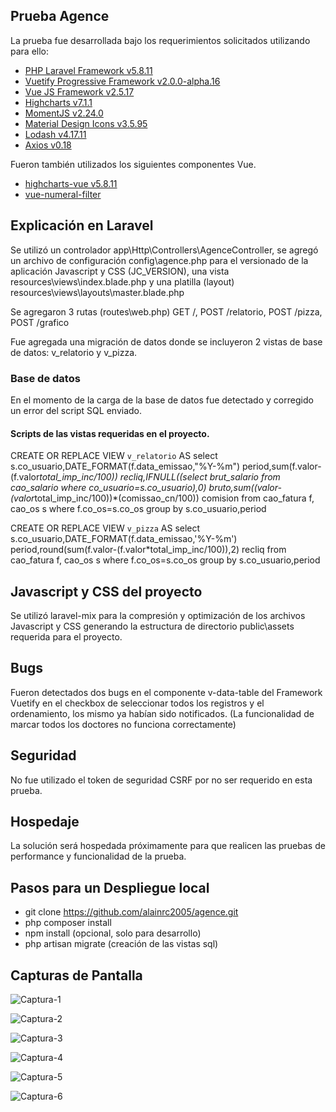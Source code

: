 ## Prueba Agence

La prueba fue desarrollada bajo los requerimientos solicitados utilizando para ello:

- [PHP Laravel Framework v5.8.11](https://www.laravel.com)
- [Vuetify Progressive Framework v2.0.0-alpha.16](https://next.vuetify.com)
- [Vue JS Framework v2.5.17](https://vuejs.org)
- [Highcharts v7.1.1](https://www.highcharts.com)
- [MomentJS v2.24.0](http://www.momentjs.com)
- [Material Design Icons v3.5.95](https://materialdesignicons.com)
- [Lodash v4.17.11 ](https://lodash.com/)
- [Axios v0.18](https://github.com/axios/axios)

Fueron también utilizados los siguientes componentes Vue.
- [highcharts-vue v5.8.11](https://github.com/highcharts/highcharts-vue#readme)
- [vue-numeral-filter](https://github.com/lloydjatkinson/vue-numeral-filter#readme)

## Explicación en Laravel
Se utilizó un controlador app\Http\Controllers\AgenceController, se agregó un archivo de configuración config\agence.php para el versionado de la aplicación Javascript y CSS (JC_VERSION), una vista resources\views\index.blade.php y una platilla (layout) resources\views\layouts\master.blade.php

Se agregaron 3 rutas (routes\web.php) GET /, POST /relatorio, POST /pizza, POST /grafico

Fue agregada una migración de datos donde se incluyeron 2 vistas de base de datos: v_relatorio y v_pizza.

### Base de datos
En el momento de la carga de la base de datos fue detectado y corregido un error del script SQL enviado.

#### Scripts de las vistas requeridas en el proyecto.

CREATE OR REPLACE VIEW `v_relatorio` AS select s.co_usuario,DATE_FORMAT(f.data_emissao,"%Y-%m") period,sum(f.valor-(f.valor*total_imp_inc/100)) recliq,IFNULL((select brut_salario from cao_salario where co_usuario=s.co_usuario),0) bruto,sum((valor-(valor*total_imp_inc/100))*(comissao_cn/100)) comision from cao_fatura f, cao_os s where f.co_os=s.co_os group by s.co_usuario,period

CREATE OR REPLACE VIEW `v_pizza` AS select s.co_usuario,DATE_FORMAT(f.data_emissao,'%Y-%m') period,round(sum(f.valor-(f.valor*total_imp_inc/100)),2) recliq from cao_fatura f, cao_os s where f.co_os=s.co_os group by s.co_usuario,period
 

## Javascript y CSS del proyecto

Se utilizó laravel-mix para la compresión y optimización de los archivos Javascript y CSS generando la estructura de directorio public\assets requerida para el proyecto.

## Bugs

Fueron detectados dos bugs en el componente v-data-table del Framework Vuetify en el checkbox de seleccionar todos los registros y el ordenamiento, los mismo ya habían sido notificados. (La funcionalidad de marcar todos los doctores no funciona correctamente)

## Seguridad

No fue utilizado el token de seguridad CSRF por no ser requerido en esta prueba.

## Hospedaje

La solución será hospedada próximamente para que realicen las pruebas de performance y funcionalidad de la prueba.

## Pasos para un Despliegue local

- git clone https://github.com/alainrc2005/agence.git
- php composer install
- npm install (opcional, solo para desarrollo)
- php artisan migrate (creación de las vistas sql)

## Capturas de Pantalla
![Captura-1](https://live.staticflickr.com/65535/47660933181_6dc9b1f1a2_o.png)  

![Captura-2](https://live.staticflickr.com/65535/40694396913_a08dfac1aa_o.png)  

![Captura-3](https://live.staticflickr.com/65535/47660932901_32705eb97c_o.png)  

![Captura-4](https://live.staticflickr.com/65535/40694396463_3561be6ee9_o.png)  

![Captura-5](https://live.staticflickr.com/65535/47660932601_d5fde550fb_o.png)  

![Captura-6](https://live.staticflickr.com/65535/40694395973_b93155542c_o.png)
